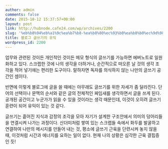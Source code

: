 ```yaml
---
author: admin
comments: false
date: 2015-10-12 15:37:57+00:00
layout: post
link: http://hubnode.cafe24.com/wp/archives/2200
slug: '%eb%b8%94%eb%a1%9c%ea%b7%b8-%ea%b8%80%ec%93%b0%ea%b8%b0%ec%9d%98-%ec%9c%a0%ec%9d%b5'
title: 블로그 글쓰기의 유익
wordpress_id: 2200
---
```


업무와 관련된 것이든 개인적인 것이든 메모 형식의 글쓰기를 가능하면 에버노트로 일원화하고 있다. 스크랩한 것에 나의 생각을 더하거나, 순간적으로 떠오른 날 것의 생각 조각을 적어 넣기에는 편리한 도구이다. 말하자면 독자를 의식하지 않는 나만의 글쓰기 공간인 셈이다.

반면에 이렇게 블로그에 글을 쓸 때에는 아무래도 글쓰기를 위한 자세가 좀 달라진다. 단어의 선택이나 문맥의 순서와 같은 글의 전체적인 짜임새를 생각하면서 글을 쓰게 된다. 공개된 공간이고 누군가가 읽을 수 있을 것이라는 생각 때문인데, 이것이 오히려 글쓰기 훈련이 되어 유익이 있는 것 같다.

글쓰기는 흩어진 지식과 감정의 조각을 모아 자기가 설계한 구조안에서 의미의 덩어리들을 연결시켜 나가는 과정이다. 산더미처럼 쌓여 있는 스크랩들 속에서 화두를 발굴하고 연결하여 나만의 메시지를 만들어 내는 것, 평소에 글쓰기 근육을 단련시켜 놓지 않을 때, 이것처럼 시간과 에너지를 요하는 일이 없다. 현재 나의 상황은 심각한 근육 결핍증인 듯!






